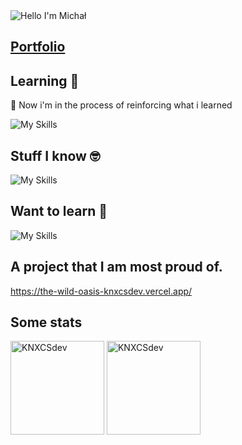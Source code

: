 <img alt="Hello I'm Michał" align="center" src="https://readme-typing-svg.demolab.com?font=Fira+Code&size=19&pause=1000&color=blue&center=false&vCenter=true&width=435&lines=Hello+I'm+Michał">

## <a href='https://knxcsdev.vercel.app/'>Portfolio </a>

## Learning 📖

<div display:flex;'>
  
📢 Now i'm in the process of reinforcing what i learned 

![My Skills](https://skillicons.dev/icons?i=nextjs,react)

</div>

## Stuff I know 🤓

![My Skills](https://skillicons.dev/icons?i=git,html,react,github,npm,css,scss,tailwind,javascript,vite,redux,supabase,styledcomponents&perline=7)

## Want to learn 🧠

![My Skills](https://skillicons.dev/icons?i=docker,typescript,nodejs)

## A project that I am most proud of.
https://the-wild-oasis-knxcsdev.vercel.app/

## Some stats

<span>
<img  height="150px" src="https://github-readme-stats.vercel.app/api/top-langs?username=KNXCSdev&show_icons=true&locale=en&layout=compact&theme=transparent" alt="KNXCSdev" /> 
</span>
<span>
<img height="150px" src="https://github-readme-stats.vercel.app/api?username=KNXCSdev&show_icons=true&locale=en&theme=transparent" alt="KNXCSdev" />
</span>


